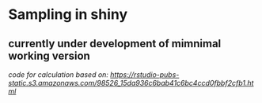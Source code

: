 # Sampling in shiny

## currently under development of mimnimal working version
*code for calculation based on: https://rstudio-pubs-static.s3.amazonaws.com/98526_15da936c6bab41c6bc4ccd0fbbf2cfb1.html*
